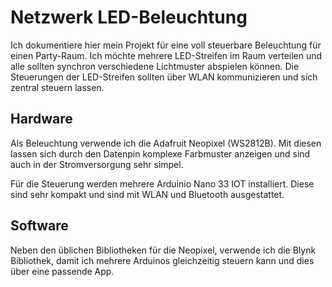 # Netzwerk LED-Beleuchtung
Ich dokumentiere hier mein Projekt für eine voll steuerbare Beleuchtung für einen Party-Raum. Ich möchte mehrere LED-Streifen im Raum verteilen und alle sollten synchron verschiedene Lichtmuster abspielen können. Die Steuerungen der LED-Streifen sollten über WLAN kommunizieren und sich zentral steuern lassen.

## Hardware
Als Beleuchtung verwende ich die Adafruit Neopixel (WS2812B). Mit diesen lassen sich durch den Datenpin komplexe Farbmuster anzeigen und sind auch in der Stromversorgung sehr simpel.

Für die Steuerung werden mehrere Arduinio Nano 33 IOT installiert. Diese sind sehr kompakt und sind mit WLAN und Bluetooth ausgestattet. 

## Software
Neben den üblichen Bibliotheken für die Neopixel, verwende ich die Blynk Bibliothek, damit ich mehrere Arduinos gleichzeitig steuern kann und dies über eine passende App.
